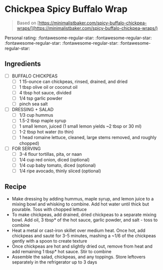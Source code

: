 <!-- Do not modify sections with "AUTO-*". They are updated by make.py -->

# Chickpea Spicy Buffalo Wrap

> Based on [https://minimalistbaker.com/spicy-buffalo-chickpea-wraps/](https://minimalistbaker.com/spicy-buffalo-chickpea-wraps/)

<!-- rating=0; (User can specify rating on scale of 1-5) -->
<!-- AUTO-UserRating -->
Personal rating: :fontawesome-regular-star: :fontawesome-regular-star: :fontawesome-regular-star: :fontawesome-regular-star: :fontawesome-regular-star:
<!-- /AUTO-UserRating -->

<!-- TODO: Capture image for Chickpea Spicy Buffalo Wrap -->

## Ingredients

* [ ] BUFFALO CHICKPEAS
    * [ ] 1 15-ounce can chickpeas, rinsed, drained, and dried
    * [ ] 1 tbsp olive oil or coconut oil
    * [ ] 4 tbsp hot sauce, divided
    * [ ] 1/4 tsp garlic powder
    * [ ] pinch sea salt
* [ ] DRESSING + SALAD
    * [ ] 1/3 cup hummus
    * [ ] 1.5-2 tbsp maple syrup
    * [ ] 1 small lemon, juiced (1 small lemon yields ~2 tbsp or 30 ml)
    * [ ] 1-2 tbsp hot water (to thin)
    * [ ] 1 head romaine lettuce, cleaned, large stems removed, and roughly chopped)
* [ ] FOR SERVING
    * [ ] 3-4 flour tortillas, pita, or naan
    * [ ] 1/4 cup red onion, diced (optional)
    * [ ] 1/4 cup baby tomato, diced (optional)
    * [ ] 1/4 ripe avocado, thinly sliced (optional)

## Recipe

* Make dressing by adding hummus, maple syrup, and lemon juice to a mixing bowl and whisking to combine. Add hot water until thick but pourable. Toss with chopped lettuce
* To make chickpeas, add drained, dried chickpeas to a separate mixing bowl. Add oil, 3 tbsp* of the hot sauce, garlic powder, and salt - toss to combine
* Heat a metal or cast-iron skillet over medium heat. Once hot, add chickpeas and sauté for 3-5 minutes, mashing a ~1/6 of the chickpeas gently with a spoon to create texture
* Once chickpeas are hot and slightly dried out, remove from heat and add remaining 1 tbsp* hot sauce. Stir to combine
* Assemble the salad, chickpeas, and any toppings. Store leftovers separately in the refrigerator up to 3 days
